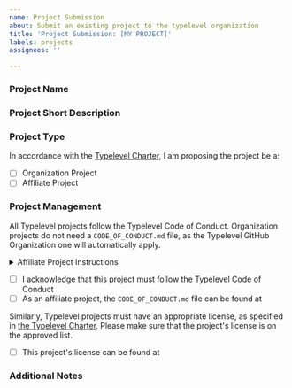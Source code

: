 ```yaml
---
name: Project Submission
about: Submit an existing project to the typelevel organization
title: 'Project Submission: [MY PROJECT]'
labels: projects
assignees: ''

---
```


### Project Name
<!-- This will be used as the project name under the Typelevel GitHub org -->

### Project Short Description
<!-- This will be used as the GitHub repo description -->

### Project Type
In accordance with the [Typelevel Charter](https://github.com/typelevel/governance/blob/main/CHARTER.md#8-project-criteria), I am proposing the project be a:

- [ ] Organization Project
- [ ] Affiliate Project

### Project Management

All Typelevel projects follow the Typelevel Code of Conduct.
Organization projects do not need a `CODE_OF_CONDUCT.md` file, as the Typelevel GitHub Organization one will automatically apply.

<details><summary>Affiliate Project Instructions</summary>
<p>

Affiliate projects should copy the following template into a `CODE_OF_CONDUCT.md` file in their repo:

```
# Code of Conduct

Every member of our community has the right to have their identity respected. The Typelevel community is dedicated to providing a positive experience for everyone, regardless of age, gender identity and expression, sexual orientation, disability, neurodivergence, physical appearance, body size, ethnicity, nationality, race, or religion (or lack thereof), education, or socio-economic status.

Everyone is expected to follow the [Typelevel Code of Conduct] when discussing the project on the available communication channels.


## Moderation

If you have any questions, concerns, or moderation requests, please contact a member of the [Typelevel Code of Conduct Committee].

[Typelevel Code of Conduct]: https://typelevel.org/code-of-conduct
[Typelevel Code of Conduct Committee]: https://typelevel.org/code-of-conduct#contact
```

If you would like to be an additionally point of contact for Code of Conduct reports, you can include your contact information in the Moderation section like so:

```
## Moderation

If you have any questions, concerns, or moderation requests, please contact a member of the [Typelevel Code of Conduct Committee] or reach out to a project moderator:

- [Your Name Here](mailto:moderator@example.org)
```

In the event of a Code of Conduct report, affiliate projects should follow the instructions outlined in the [Enforcement Procedures Affiliate project processes][affiliate-processes] section.

</p>
</details>


- [ ] I acknowledge that this project must follow the Typelevel Code of Conduct
- [ ] As an affiliate project, the `CODE_OF_CONDUCT.md` file can be found at <!-- link to CoC -->

Similarly, Typelevel projects must have an appropriate license, as specified in [the Typelevel Charter](https://github.com/typelevel/governance/blob/main/CHARTER.md#8-project-criteria).
Please make sure that the project's license is on the approved list.

- [ ] This project's license can be found at <!-- link to license -->

### Additional Notes
<!-- Please provide some additional context about this project. -->

[affiliate-processes]: https://github.com/typelevel/governance/blob/main/ENFORCEMENT-POLICY.md#affiliate-project-processes
